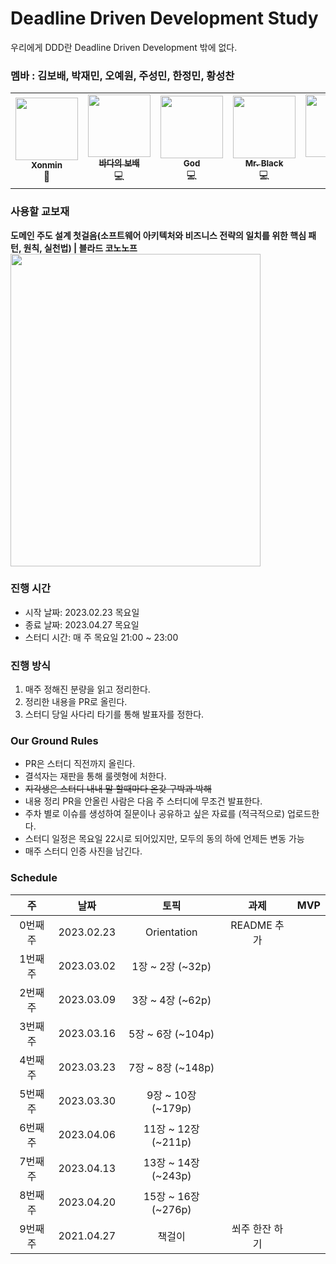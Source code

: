 # Deadline Driven Development Study
우리에게 DDD란 Deadline Driven Development 밖에 없다.

### 멤바 : 김보배, 박재민, 오예원, 주성민, 한정민, 황성찬 
<table>
  <tr>
    <td align="center"><a href="https://github.com/xonmin"><img src="https://avatars.githubusercontent.com/u/27190617?v=4?s=100" width="100px;" alt=""/><br /><sub><b>Xonmin</b></sub></a><br />💪</a></td>
    <td align="center"><a href="https://github.com/KimDoubleB"><img src="https://user-images.githubusercontent.com/37873745/221325093-bc9896e6-86a1-4ffe-9144-3ca6b1c03fbc.jpeg" width="100px;" alt=""/><br /><sub><b>바다의 보배</b></sub></a><br />💻</a></td>
    <td align="center"><a href="https://github.com/god9599"><img src="https://avatars.githubusercontent.com/u/59276134?v=4?s=100" width="100px;" alt=""/><br /><sub><b>God</b></sub></a><br />💻</a></td>
    <td align="center"><a href="https://github.com/mkSpace"><img src="https://cdn.discordapp.com/attachments/977459923594129468/1078311218059673650/image.png" width="100px;" alt=""/><br /><sub><b>Mr. Black</b></sub></a><br />💻</a></td>
    <td align="center"><a href="https://github.com/yaeoni"><img src="https://yt3.googleusercontent.com/AUJYV5Isvijta-MSG8E6VodHV9zGumDO8vprOZsi7Y2PmIvjSGy_Qz-m8kU5s8LYuzsU73-4pA=s900-c-k-c0x00ffffff-no-rj" width="100px;" alt=""/><br /><sub><b>예옹</b></sub></a><br /><a href="https://github.com/AUSG/Relay-Homepage/commits?author=whitesoil" title="Code">💻</a></td>
    <td align="center"><a href="https://github.com/plzprayme"><img src="https://user-images.githubusercontent.com/34934883/220926149-3255ea11-50bb-4243-a757-febbfb1305e2.png" width="100px;" alt=""/><br /><sub><b>Hwang Tube</b></sub></a><br /><a href="https://github.com/AUSG/Relay-Homepage/commits?author=rayleighko" title="Code">💻</a></td>
  </tr>
</table>

### 사용할 교보재
**도메인 주도 설계 첫걸음(소프트웨어 아키텍처와 비즈니스 전략의 일치를 위한 핵심 패턴, 원칙, 실천법) | 블라드 코노노프**
<img src=https://user-images.githubusercontent.com/34934883/220916149-98bb91d0-642a-4b53-994b-1cfd0cc7ef8e.png width=400 height=500 />

### 진행 시간
* 시작 날짜: 2023.02.23 목요일
* 종료 날짜: 2023.04.27 목요일
* 스터디 시간: 매 주 목요일 21:00 ~ 23:00

### 진행 방식
1. 매주 정해진 분량을 읽고 정리한다.
2. 정리한 내용을 PR로 올린다.
3. 스터디 당일 사다리 타기를 통해 발표자를 정한다.

### Our Ground Rules
- PR은 스터디 직전까지 올린다.
- 결석자는 재판을 통해 룰렛형에 처한다.
- ~~지각생은 스터디 내내 말 할때마다 온갖 구박과 박해~~
- 내용 정리 PR을 안올린 사람은 다음 주 스터디에 무조건 발표한다.
- 주차 별로 이슈를 생성하여 질문이나 공유하고 싶은 자료를 (적극적으로) 업로드한다.
- 스터디 일정은 목요일 22시로 되어있지만, 모두의 동의 하에 언제든 변동 가능
- 매주 스터디 인증 사진을 남긴다.

### Schedule
|주|날짜|토픽|과제|MVP|
|:----:|:----:|:-----:|:-----:|:----:|
|0번째 주|2023.02.23|Orientation|README 추가||
|1번째 주|2023.03.02|1장 ~ 2장 (~32p)|
|2번째 주|2023.03.09|3장 ~ 4장 (~62p)|
|3번째 주|2023.03.16|5장 ~ 6장 (~104p)|
|4번째 주|2023.03.23|7장 ~ 8장 (~148p)|
|5번째 주|2023.03.30|9장 ~ 10장 (~179p)|
|6번째 주|2023.04.06|11장 ~ 12장 (~211p)|
|7번째 주|2023.04.13|13장 ~ 14장 (~243p)|
|8번째 주|2023.04.20|15장 ~ 16장 (~276p)|
|9번째 주|2021.04.27|책걸이|쐬주 한잔 하기|
